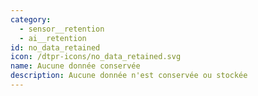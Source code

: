 ```yaml
---
category:
  - sensor__retention
  - ai__retention
id: no_data_retained
icon: /dtpr-icons/no_data_retained.svg
name: Aucune donnée conservée
description: Aucune donnée n'est conservée ou stockée
---
```


